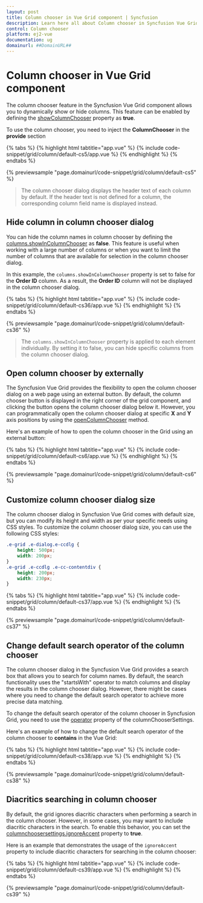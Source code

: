 ```yaml
---
layout: post
title: Column chooser in Vue Grid component | Syncfusion
description: Learn here all about Column chooser in Syncfusion Vue Grid component of Syncfusion Essential JS 2 and more.
control: Column chooser 
platform: ej2-vue
documentation: ug
domainurl: ##DomainURL##
---
```


# Column chooser in Vue Grid component

The column chooser feature in the Syncfusion Vue Grid component allows you to dynamically show or hide columns. This feature can be enabled by defining the [showColumnChooser](https://ej2.syncfusion.com/vue/documentation/api/grid/#showcolumnchooser) property as **true**.

To use the column chooser, you need to inject the **ColumnChooser** in the **provide** section

{% tabs %}
{% highlight html tabtitle="app.vue" %}
{% include code-snippet/grid/column/default-cs5/app.vue %}
{% endhighlight %}
{% endtabs %}
        
{% previewsample "page.domainurl/code-snippet/grid/column/default-cs5" %}

> The column chooser dialog displays the header text of each column by default. If the header text is not defined for a column, the corresponding column field name is displayed instead.

## Hide column in column chooser dialog

You can hide the column names in column chooser by defining the [columns.showInColumnChooser](https://ej2.syncfusion.com/vue/documentation/api/grid/column/#showincolumnchooser) as **false**. This feature is useful when working with a large number of columns or when you want to limit the number of columns that are available for selection in the column chooser dialog.

In this example, the `columns.showInColumnChooser` property is set to false for the **Order ID** column. As a result, the **Order ID** column will not be displayed in the column chooser dialog.

{% tabs %}
{% highlight html tabtitle="app.vue" %}
{% include code-snippet/grid/column/default-cs36/app.vue %}
{% endhighlight %}
{% endtabs %}
        
{% previewsample "page.domainurl/code-snippet/grid/column/default-cs36" %}

>The `columns.showInColumnChooser` property is applied to each <e-column> element individually. By setting it to false, you can hide specific columns from the column chooser dialog.

## Open column chooser by externally

The Syncfusion Vue Grid provides the flexibility to open the column chooser dialog on a web page using an external button. By default, the column chooser button is displayed in the right corner of the grid component, and clicking the button opens the column chooser dialog below it. However, you can programmatically open the column chooser dialog at specific **X** and **Y** axis positions by using the [openColumnChooser](https://ej2.syncfusion.com/vue/documentation/api/grid/columnChooser/#opencolumnchooser) method.

Here's an example of how to open the column chooser in the Grid using an external button:

{% tabs %}
{% highlight html tabtitle="app.vue" %}
{% include code-snippet/grid/column/default-cs6/app.vue %}
{% endhighlight %}
{% endtabs %}
        
{% previewsample "page.domainurl/code-snippet/grid/column/default-cs6" %}

## Customize column chooser dialog size
	
The column chooser dialog in Syncfusion Vue Grid comes with default size, but you can modify its height and width as per your specific needs using CSS styles.
To customize the column chooser dialog size, you can use the following CSS styles:

```css
.e-grid .e-dialog.e-ccdlg {
    height: 500px;
    width: 200px;
}
.e-grid .e-ccdlg .e-cc-contentdiv {
    height: 200px;
    width: 230px;
}
```

{% tabs %}
{% highlight html tabtitle="app.vue" %}
{% include code-snippet/grid/column/default-cs37/app.vue %}
{% endhighlight %}
{% endtabs %}
        
{% previewsample "page.domainurl/code-snippet/grid/column/default-cs37" %}

## Change default search operator of the column chooser 

The column chooser dialog in the Syncfusion Vue Grid provides a search box that allows you to search for column names. By default, the search functionality uses the "startsWith" operator to match columns and display the results in the column chooser dialog. However, there might be cases where you need to change the default search operator to achieve more precise data matching.

To change the default search operator of the column chooser in Syncfusion Grid, you need to use the [operator](https://ej2.syncfusion.com/vue/documentation/api/grid/columnChooserSettings/#operator) property of the columnChooserSettings.

Here's an example of how to change the default search operator of the column chooser to **contains** in the Vue Grid:

{% tabs %}
{% highlight html tabtitle="app.vue" %}
{% include code-snippet/grid/column/default-cs38/app.vue %}
{% endhighlight %}
{% endtabs %}
        
{% previewsample "page.domainurl/code-snippet/grid/column/default-cs38" %}

## Diacritics searching in column chooser

By default, the grid ignores diacritic characters when performing a search in the column chooser. However, in some cases, you may want to include diacritic characters in the search. To enable this behavior, you can set the [columnchoosersettings.ignoreAccent](https://ej2.syncfusion.com/vue/documentation/api/grid/columnChooserSettings/#ignoreaccent) property to **true**.

Here is an example that demonstrates the usage of the `ignoreAccent` property to include diacritic characters for searching in the column chooser:

{% tabs %}
{% highlight html tabtitle="app.vue" %}
{% include code-snippet/grid/column/default-cs39/app.vue %}
{% endhighlight %}
{% endtabs %}
        
{% previewsample "page.domainurl/code-snippet/grid/column/default-cs39" %}